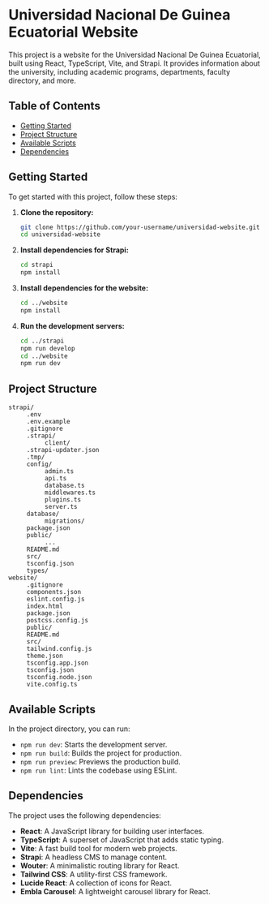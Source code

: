 # Universidad Nacional De Guinea Ecuatorial Website

This project is a website for the Universidad Nacional De Guinea Ecuatorial, built using React, TypeScript, Vite, and Strapi. It provides information about the university, including academic programs, departments, faculty directory, and more.

## Table of Contents

- [Getting Started](#getting-started)
- [Project Structure](#project-structure)
- [Available Scripts](#available-scripts)
- [Dependencies](#dependencies)

## Getting Started

To get started with this project, follow these steps:

1. **Clone the repository:**

    ```sh
    git clone https://github.com/your-username/universidad-website.git
    cd universidad-website
    ```

2. **Install dependencies for Strapi:**

    ```sh
    cd strapi
    npm install
    ```

3. **Install dependencies for the website:**

    ```sh
    cd ../website
    npm install
    ```

4. **Run the development servers:**

    ```sh
    cd ../strapi
    npm run develop
    cd ../website
    npm run dev
    ```

## Project Structure

```plaintext
strapi/
     .env
     .env.example
     .gitignore
     .strapi/
          client/
     .strapi-updater.json
     .tmp/
     config/
          admin.ts
          api.ts
          database.ts
          middlewares.ts
          plugins.ts
          server.ts
     database/
          migrations/
     package.json
     public/
          ...
     README.md
     src/
     tsconfig.json
     types/
website/
     .gitignore
     components.json
     eslint.config.js
     index.html
     package.json
     postcss.config.js
     public/
     README.md
     src/
     tailwind.config.js
     theme.json
     tsconfig.app.json
     tsconfig.json
     tsconfig.node.json
     vite.config.ts
```

## Available Scripts

In the project directory, you can run:

- `npm run dev`: Starts the development server.
- `npm run build`: Builds the project for production.
- `npm run preview`: Previews the production build.
- `npm run lint`: Lints the codebase using ESLint.

## Dependencies

The project uses the following dependencies:

- **React**: A JavaScript library for building user interfaces.
- **TypeScript**: A superset of JavaScript that adds static typing.
- **Vite**: A fast build tool for modern web projects.
- **Strapi**: A headless CMS to manage content.
- **Wouter**: A minimalistic routing library for React.
- **Tailwind CSS**: A utility-first CSS framework.
- **Lucide React**: A collection of icons for React.
- **Embla Carousel**: A lightweight carousel library for React.